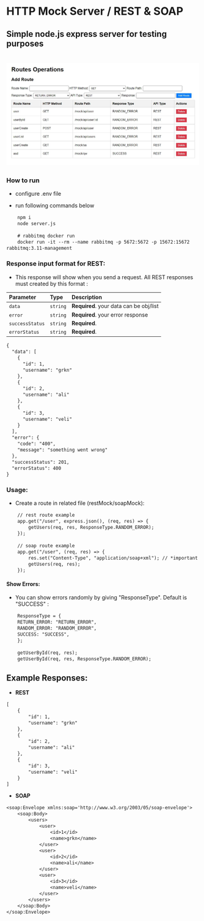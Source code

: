 # HTTP Mock Server / REST & SOAP

## Simple node.js express server for testing purposes

<h1 align="center">
  <img src="./images/ex1.jpg"/>
</h1>

### How to run

- configure .env file

- run following commands below

```
    npm i
    node server.js

    # rabbitmq docker run
    docker run -it --rm --name rabbitmq -p 5672:5672 -p 15672:15672 rabbitmq:3.11-management
```

### Response input format for REST:

- This response will show when you send a request. All REST responses must created by this format :

| Parameter       | Type     | Description                             |
| :-------------- | :------- | :-------------------------------------- |
| `data`          | `string` | **Required**. your data can be obj/list |
| `error`         | `string` | **Required**. your error response       |
| `successStatus` | `string` | **Required**.                           |
| `errorStatus`   | `string` | **Required**.                           |

```
{
  "data": [
    {
      "id": 1,
      "username": "grkn"
    },
    {
      "id": 2,
      "username": "ali"
    },
    {
      "id": 3,
      "username": "veli"
    }
  ],
  "error": {
    "code": "400",
    "message": "something went wrong"
  },
  "successStatus": 201,
  "errorStatus": 400
}

```

### Usage:

- Create a route in related file (restMock/soapMock):

```
    // rest route example
    app.get("/user", express.json(), (req, res) => {
        getUsers(req, res, ResponseType.RANDOM_ERROR);
    });

    // soap route example
    app.get("/user", (req, res) => {
        res.set("Content-Type", "application/soap+xml"); // *important
        getUsers(req, res);
    });

```

#### Show Errors:

- You can show errors randomly by giving "ResponseType". Default is "SUCCESS" :

```
    ResponseType = {
    RETURN_ERROR: "RETURN_ERROR",
    RANDOM_ERROR: "RANDOM_ERROR",
    SUCCESS: "SUCCESS",
    };

    getUserById(req, res);
    getUserById(req, res, ResponseType.RANDOM_ERROR);
```

## Example Responses:

- **REST**

```
[
    {
        "id": 1,
        "username": "grkn"
    },
    {
        "id": 2,
        "username": "ali"
    },
    {
        "id": 3,
        "username": "veli"
    }
]
```

- **SOAP**

```
<soap:Envelope xmlns:soap='http://www.w3.org/2003/05/soap-envelope'>
    <soap:Body>
        <users>
            <user>
                <id>1</id>
                <name>grkn</name>
            </user>
            <user>
                <id>2</id>
                <name>ali</name>
            </user>
            <user>
                <id>3</id>
                <name>veli</name>
            </user>
        </users>
    </soap:Body>
</soap:Envelope>
```
